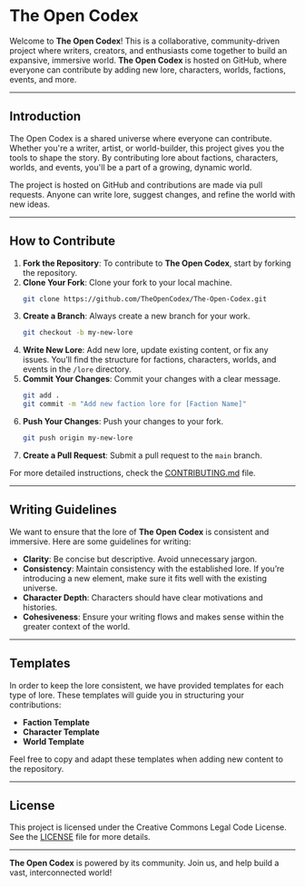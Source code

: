 # The Open Codex

Welcome to **The Open Codex**! This is a collaborative, community-driven project where writers, creators, and enthusiasts come together to build an expansive, immersive world. **The Open Codex** is hosted on GitHub, where everyone can contribute by adding new lore, characters, worlds, factions, events, and more. 

---

## Introduction

The Open Codex is a shared universe where everyone can contribute. Whether you're a writer, artist, or world-builder, this project gives you the tools to shape the story. By contributing lore about factions, characters, worlds, and events, you'll be a part of a growing, dynamic world.

The project is hosted on GitHub and contributions are made via pull requests. Anyone can write lore, suggest changes, and refine the world with new ideas.

---

## How to Contribute

1. **Fork the Repository**: To contribute to **The Open Codex**, start by forking the repository.
2. **Clone Your Fork**: Clone your fork to your local machine.
    ```bash
    git clone https://github.com/TheOpenCodex/The-Open-Codex.git
    ```
3. **Create a Branch**: Always create a new branch for your work.
    ```bash
    git checkout -b my-new-lore
    ```
4. **Write New Lore**: Add new lore, update existing content, or fix any issues. You’ll find the structure for factions, characters, worlds, and events in the `/lore` directory.
5. **Commit Your Changes**: Commit your changes with a clear message.
    ```bash
    git add .
    git commit -m "Add new faction lore for [Faction Name]"
    ```
6. **Push Your Changes**: Push your changes to your fork.
    ```bash
    git push origin my-new-lore
    ```
7. **Create a Pull Request**: Submit a pull request to the `main` branch.

For more detailed instructions, check the [CONTRIBUTING.md](CONTRIBUTING.md) file.

---

## Writing Guidelines

We want to ensure that the lore of **The Open Codex** is consistent and immersive. Here are some guidelines for writing:

- **Clarity**: Be concise but descriptive. Avoid unnecessary jargon.
- **Consistency**: Maintain consistency with the established lore. If you’re introducing a new element, make sure it fits well with the existing universe.
- **Character Depth**: Characters should have clear motivations and histories.
- **Cohesiveness**: Ensure your writing flows and makes sense within the greater context of the world.

---

## Templates

In order to keep the lore consistent, we have provided templates for each type of lore. These templates will guide you in structuring your contributions:

- **Faction Template**
- **Character Template**
- **World Template** 

Feel free to copy and adapt these templates when adding new content to the repository.

---

## License

This project is licensed under the Creative Commons Legal Code License. See the [LICENSE](LICENSE) file for more details.

---

**The Open Codex** is powered by its community. Join us, and help build a vast, interconnected world!
